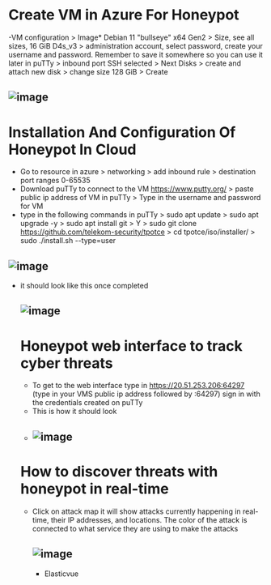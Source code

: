 # Create VM in Azure For Honeypot
-VM configuration > Image* Debian 11 "bullseye" x64 Gen2 > Size, see all sizes, 16 GiB D4s_v3 > administration account, select password, create your username and password. Remember to save it somewhere so you can use it later in puTTy > inbound port SSH selected > Next Disks > create and attach new disk > change size 128 GiB > Create 


![image](https://github.com/ali0999109/Honeypot/assets/145396907/9257d2b7-364b-4bc6-99f2-20e81c964d34)
-------
# Installation And Configuration Of Honeypot In Cloud
- Go to resource in azure > networking > add inbound rule > destination port ranges 0-65535
- Download puTTy to connect to the VM https://www.putty.org/ > paste public ip address of VM in puTTy > Type in the username and password for VM
- type in the following commands in puTTy > sudo apt update > sudo apt upgrade -y > sudo apt install git > Y > sudo git clone https://github.com/telekom-security/tpotce > cd 
  tpotce/iso/installer/ > sudo ./install.sh --type=user


 

  

![image](https://github.com/ali0999109/Honeypot/assets/145396907/351118d1-2b4e-49ee-8b29-a25e072f5615)
----
- it should look like this once completed
  
  ![image](https://github.com/ali0999109/Honeypot/assets/145396907/9c2ebd67-0064-468b-ab1a-ba790428ee3a)
  -----

  # Honeypot web interface to track cyber threats
  - To get to the web interface type in https://20.51.253.206:64297 (type in your VMS public ip address followed by :64297) sign in with the credentials created on puTTy
  - This is how it should look
  - 
     ![image](https://github.com/ali0999109/Honeypot/assets/145396907/16ae3881-52ea-494f-b53f-1c2794542052)
     --------
  # How to discover threats with honeypot in real-time
  - Click on attack map it will show attacks currently happening in real-time, their IP addresses, and locations. The color of the attack is connected to what service they are using to 
    make the attacks
    
    ![image](https://github.com/ali0999109/Honeypot/assets/145396907/810753cf-0b6a-4119-bbe3-b62dadb08f83)
    ----
    - Elasticvue
      

  

